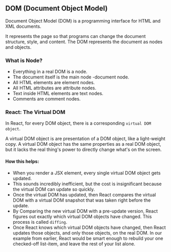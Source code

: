## DOM (Document Object Model)

Document Object Model (DOM) is a programming interface for HTML and XML documents.

It represents the page so that programs can change the document structure, style, and content.
The DOM represents the document as nodes and objects.

### What is Node?

- Everything in a real DOM is a node.
- The document itself is the main node -document node.
- All HTML elements are element nodes.
- All HTML attributes are attribute nodes.
- Text inside HTML elements are text nodes.
- Comments are comment nodes.

### React: The Virtual DOM

In React, for every DOM object, there is a corresponding `virtual DOM object`.

A virtual DOM object is are presentation of a DOM object, like a light-weight copy.
A virtual DOM object has the same properties as a real DOM object, but it lacks the real thing's power to directly change what's on the screen.

#### How this helps:

- When you render a JSX element, every single virtual DOM object gets updated.
- This sounds incredibly inefficient, but the cost is insignificant because the virtual DOM can update so quickly.
- Once the virtual DOM has updated, then React compares the virtual DOM with a virtual DOM snapshot that was taken right before the update.
- By Comparing the new virtual DOM with a pre-update version, React figures out exactly which virtual DOM objects have changed. This process is called `diffing`.
- Once React knows which virtual DOM objects have changed, then React updates those objects, and only those objects, on the real DOM. In our example from earlier, React would be smart enough to rebuild your one checked-off list-item, and leave the rest of your list alone.
